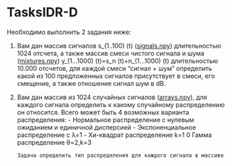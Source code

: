 # TasksIDR-D

Необходимо выполнить 2 задания ниже:

1) Вам дан массив сигналов s_(1..100) (t) ([signals.npy](https://drive.google.com/file/d/1nRdTH9jFzJPVJS5J8SWzCDIwocBw24Cz/view)) длительностью 1024 отсчета, а также массив смеси чистого сигнала и шума ([mixtures.npy](https://drive.google.com/file/d/1DB_3ZPJ6_aQGL18kVQJUaw7_C_Z3oSPt/view)) y_(1...1000) (t)=s_n (t)+n_(1...1000) (t) 
длительностью 10.000 отсчетов, для каждой смеси “сигнал + шум” определить какой из 100 предложенных 
сигналов присутствует в смеси, его смещение, а также отношение сигнал шум в dB.

2)	Вам дан массив из 1024 случайных сигналов ([arrays.npy](https://drive.google.com/file/d/1EaEZCYdpTWUTtY9BYGWbygOHIKpQnyhF/view)), для каждого сигнала определить к какому случайному распределению он относится. Всего может быть 4 возможных варианта распределения:
        - Нормальное распределение с нулевым ожиданием и единичной дисперсией
        - Экспоненциальное распределение с λ=1
        - Хи-квадрат распределение k=1 0 Гамма распределение θ=2,k=3    
         
        Задача определить тип распределения для каждого сигнала в массиве
